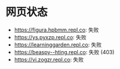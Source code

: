 # 网页状态
- https://figura.hpbmm.repl.co: 失败
- https://ys.pyxzp.repl.co: 失败
- https://learninggarden.repl.co: 失败
- https://beaspy--hting.repl.co: 失败 (403)
- https://vi.zogzr.repl.co: 失败
